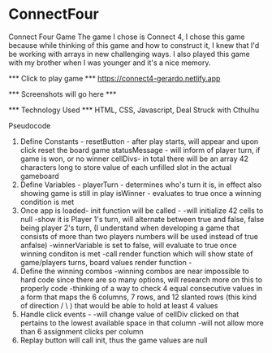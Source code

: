 # ConnectFour
Connect Four Game 
The game I chose is Connect 4, I chose this game because while thinking of this game and how to construct it, I knew that I'd be working with arrays in new challenging ways. I also played this game with my brother when I was younger and it's a nice memory.

*** Click to play game ***
https://connect4-gerardo.netlify.app

*** Screenshots will go here ***

*** Technology Used ***
HTML, CSS, Javascript, Deal Struck with Cthulhu

Pseudocode
1. Define Constants -
resetButton - after play starts, will appear and upon click reset the board   game 
statusMessage - will inform of player turn, if game is won, or no winner
cellDivs- in total there will be an array 42 characters long to store value of each unfilled slot in the actual gameboard 
2. Define Variables -
playerTurn - determines who's turn it is, in effect also showing game is still in play
isWinner - evaluates to true once a winning condition is met
3. Once app is loaded-
init function will be called - 
-will initialize 42 cells to null
-show it is Player 1's turn, will alternate between true and false, false being player 2's turn,  (I understand when developing a game that consists of more than two players numbers will be used instead of true anfalse)
-winnerVariable is set to false, will evaluate to true once winning conditon is met
-call render function which will show state of game/players turns, board values
render function -
4. Define the winning combos
-winning combos are near impossible to hard code since there are so many options, will research more on this to properly code
-thinking of a way to check 4 equal consecutive values in a form that maps the 6 columns, 7 rows, and 12 slanted rows (this kind of direction  / \ ) that would be able to hold at least 4 values
5. Handle click events -
-will change value of cellDiv clicked on that pertains to the lowest available space in that column 
-will not allow more than 6 assignment clicks per column
6. Replay button will call init, thus the game values are null